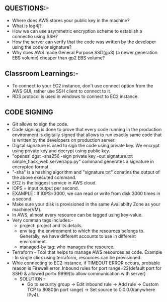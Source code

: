 ## QUESTIONS:-
- Where does AWS stores your public key in the machine?
- What is log4j?
- How we can use asymmetric encryption scheme to establish a connectio using SSH?
- How the server can verify that the code was written by the developer using the code or signature?
- Why does AWS made General Purpose SSD(gp3) (a newer generation EBS volume) cheaper than gp2 EBS volume? 


## Classroom Learnings:-
- To connect to your EC2 instance, don't use connect option from the AWS GUI, rather use SSH client to connect to it.
-  RDS protocol is used in windows to connect to EC2 instance.

## CODE SIGNING
  - Git allows to sign the code.
  - Code signing is done to prove that every code running in the production environment is digitally signed that allows to run exactly same code that is written by the developers on production server.
  - Digital signature is used to sign the code using private key. We encrypt using private key and decrypt using public key.
  - "openssl dgst -sha256 -sign private key -out signature.txt simple_flask_web server/app.py" command generates a signature in encrypted format.
  - "-sha" is a hashing algorithm and "signature.txt" conatins the output of the above executed command.
  - EC2 is the biggest service in AWS cloud.
  - IOPS = input output per second.
  - EXAMPLE : If IOPS=3000, we can read or write from disk 3000 times in a second.
  - Make sure your disk is provisioned in the same Availabilty Zone as your machine(VM).
  - In AWS, almost every resource can be tagged using key-value.
  - Very comman tags includes:-
    - project: project and its details.
    - env tag: the environment to which the resources belongs to. Generally, we have different accounts to use in different environment.
    - managed-by tag: who manages the resource.  
  - Terraform - Tool that helps to manage AWS resources as code. Example : In single click using terraform, resources can be provisioned.
  - Whie connecting to EC2 instance, if TIMEOUT ERROR occurs, probable reason is Firewall error. Inbound rules for port range=22(default port for SSH) & allowed port= 9999(to allow communication with server)
    - SOLUTION:- 
      - Go to security group -> Edit inbound rule -> Add rule -> Custom TCP to 8080(in port range) -> Set source to 0.0.0.0(anywhere IPv4).
